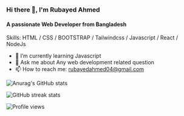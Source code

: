 ### Hi there 👋,  I'm Rubayed Ahmed
#### A passionate Web Developer from Bangladesh

Skills: HTML / CSS / BOOTSTRAP / Tailwindcss / Javascript / React / NodeJs

- 🌱 I’m currently learning Javascript
- 💬 Ask me about Any web development related question 
- 📫 How to reach me: rubayedahmed04@gmail.com 

![Anurag's GitHub stats](https://github-readme-stats.vercel.app/api?username=ahm-rubayed&show_icons=true&theme=radical)


![GitHub streak stats](https://github-readme-streak-stats.herokuapp.com/?user=ahm-rubayed)  

![Profile views](https://gpvc.arturio.dev/ahm-rubayed)  
